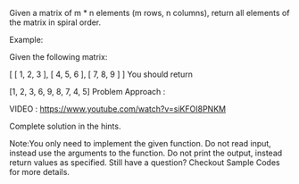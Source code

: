 Given a matrix of m * n elements (m rows, n columns), return all elements of the matrix in spiral order.

Example:

Given the following matrix:

[
    [ 1, 2, 3 ],
    [ 4, 5, 6 ],
    [ 7, 8, 9 ]
]
You should return

[1, 2, 3, 6, 9, 8, 7, 4, 5]
Problem Approach :

VIDEO : https://www.youtube.com/watch?v=siKFOI8PNKM

Complete solution in the hints.

Note:You only need to implement the given function. Do not read input, instead use the arguments to the function. Do not print the output, instead return values as specified. Still have a question? Checkout Sample Codes for more details.